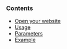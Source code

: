 ### Contents

*   [Open your website](#open)
*   [Usage](#z-usage)
*   [Parameters](#z-params)
*   [Example](#z-example)
    
   



